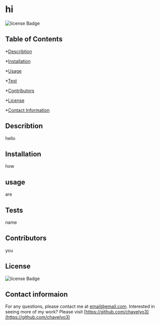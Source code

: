 
  # hi 

  
  ![license Badge](https://img.shields.io/badge/license-Other-blue.svg)
  
  

  ## Table of Contents 

  *[Describtion](#Describtion)

  *[Installation](#Insallation)

  *[Usage](#Usage)

  *[Test](#Test)

  *[Contributors](#Contributors)

  *[License](#License)

  *[Contact Information](#ContactInfo)


  ## Describtion 
  hello 

  ## Installation 
  how 

  ## usage 
  are 

  ## Tests 
  name 

  ## Contributors
  you 

  ## License 
  
  ![license Badge](https://img.shields.io/badge/license-Other-blue.svg)
  
  

  ## Contact informaion 
  For any questions, please contact me at email@email.com.
  Interested in seeing more of my work? Please visit [https://github.com/chavelyo3](https://github.com/chavelyo3)


